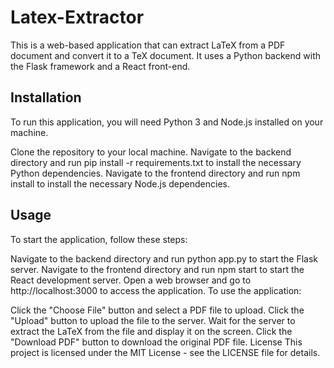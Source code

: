 # Latex-Extractor

This is a web-based application that can extract LaTeX from a PDF document and convert it to a TeX document. It uses a Python backend with the Flask framework and a React front-end.

## Installation
To run this application, you will need Python 3 and Node.js installed on your machine.

Clone the repository to your local machine.
Navigate to the backend directory and run pip install -r requirements.txt to install the necessary Python dependencies.
Navigate to the frontend directory and run npm install to install the necessary Node.js dependencies.

## Usage
To start the application, follow these steps:

Navigate to the backend directory and run python app.py to start the Flask server.
Navigate to the frontend directory and run npm start to start the React development server.
Open a web browser and go to http://localhost:3000 to access the application.
To use the application:

Click the "Choose File" button and select a PDF file to upload.
Click the "Upload" button to upload the file to the server.
Wait for the server to extract the LaTeX from the file and display it on the screen.
Click the "Download PDF" button to download the original PDF file.
License
This project is licensed under the MIT License - see the LICENSE file for details.


